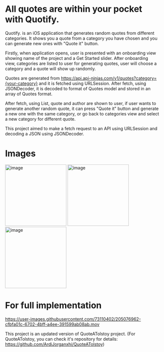# All quotes are within your pocket with Quotify.

Quotify. is an iOS application that generates random quotes from different categories. It shows you a quote from a category you have chosen and you can generate new ones with "Quote it" button.

Firstly, when application opens, user is presented with an onboarding view showing name of the project and a Get Started slider. 
After onboarding view, categories are listed to user for generating quotes, user will choose a category and a quote will show up randomly.

Quotes are generated from https://api.api-ninjas.com/v1/quotes?category={your-category} and it is fetched using URLSession. After fetch, using JSONDecoder, it is decoded to format of Quotes model and stored in an array of Quotes format.

After fetch, using List, quote and author are shown to user, if user wants to generate another random quote, it can press "Quote it" button and generate a new one with the same category, or go back to categories view and select a new category for different quote.

This project aimed to make a fetch request to an API using URLSession and decoding a JSON using JSONDecoder. 


# Images
<p float="left">
<img width="200" alt="image" src="https://user-images.githubusercontent.com/73110402/205076035-15cd0566-da0a-492e-b1a5-c98ac4b1510f.png">
<img width="200" alt="image" src="https://user-images.githubusercontent.com/73110402/205076466-9388e7b7-21c2-421a-afb8-3723911be512.png">
<img width="200" alt="image" src="https://user-images.githubusercontent.com/73110402/205076543-4b46f38c-3d4b-4f43-8fdd-fc58ebdeace5.png">

</p>


# For full implementation




https://user-images.githubusercontent.com/73110402/205076962-cfbfa01c-6702-4bff-a4ee-391599ab08ab.mov






This project is an updated version of QuoteATolstoy project. (For QuoteATolstoy, you can check it's repository for details: https://github.com/ArdiJorganxhi/QuoteATolstoy)





